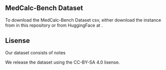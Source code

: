 ## MedCalc-Bench Dataset

To download the MedCalc-Bench Dataset csv, either download the instance from in this repository or from HuggingFace at .

## Lisense 

Our dataset consists of notes 

We release the dataset using the CC-BY-SA 4.0 lisense. 

## 